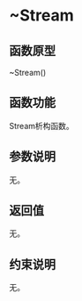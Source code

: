 # \~Stream 

## 函数原型<a name="zh-cn_topic_0000001963694617_section251mcpsimp"></a>

\~Stream\(\)

## 函数功能<a name="zh-cn_topic_0000001963694617_section254mcpsimp"></a>

Stream析构函数。

## 参数说明<a name="zh-cn_topic_0000001963694617_section257mcpsimp"></a>

无。

## 返回值<a name="zh-cn_topic_0000001963694617_section260mcpsimp"></a>

无。

## 约束说明<a name="zh-cn_topic_0000001963694617_section263mcpsimp"></a>

无。

